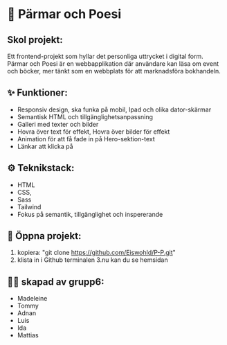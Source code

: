 # 📖 Pärmar och Poesi
## Skol projekt:
Ett frontend-projekt som hyllar det personliga uttrycket i digital form. 
Pärmar och Poesi är en webbapplikation där användare kan läsa om
event och böcker, mer tänkt som en webbplats för att marknadsföra bokhandeln.

## ✨ Funktioner:
- Responsiv design, ska funka på mobil, Ipad och olika dator-skärmar
- Semantisk HTML och tillgänglighetsanpassning
- Galleri med texter och bilder
- Hovra över text för effekt, Hovra över bilder för effekt
- Animation för att få fade in på Hero-sektion-text
- Länkar att klicka på
 
## ⚙️ Teknikstack:
- HTML
- CSS,
- Sass
- Tailwind
- Fokus på semantik, tillgänglighet och inspererande

## 🚀 Öppna projekt:
1. kopiera:  "git clone https://github.com/Eiswohld/P-P.git"
2. klista in i Github terminalen
3.nu kan du se hemsidan

## 👩‍💻 skapad av grupp6:
  - Madeleine
  - Tommy
  - Adnan
  - Luis
  - Ida
  - Mattias
    


  
